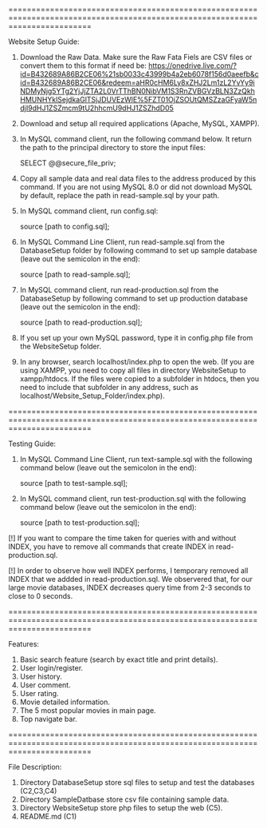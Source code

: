 ==============================================================================================================================

Website Setup Guide:

1. Download the Raw Data. Make sure the Raw Fata Fiels are CSV files or convert them to this format if need be:
    https://onedrive.live.com/?id=B432689A86B2CE06%21sb0033c43999b4a2eb6078f156d0aeefb&cid=B432689A86B2CE06&redeem=aHR0cHM6Ly8xZHJ2Lm1zL2YvYy9iNDMyNjg5YTg2YjJjZTA2L0VrTThBN0NibVM1S3RnZVBGVzBLN3ZzQkhHMUNHYklSejdkaGlTSjJDUVEzWlE%5FZT01OjZSOUtQMSZzaGFyaW5ndjI9dHJ1ZSZmcm9tU2hhcmU9dHJ1ZSZhdD05

2. Download and setup all required applications (Apache, MySQL, XAMPP).
   
3. In MySQL command client, run the following command below. It return the path to the principal directory to store the input files:

    SELECT @@secure_file_priv;

4. Copy all sample data and real data files to the address produced by this command. If you are not using MySQL 8.0 or did not download MySQL by default, replace the path in read-sample.sql by your path.

5. In MySQL command client, run config.sql:

    source [path to config.sql];

7. In MySQL Command Line Client, run read-sample.sql from the DatabaseSetup folder by following command to set up sample database (leave out the semicolon in the end):

    source [path to read-sample.sql];

8.  In MySQL command client, run read-production.sql from the DatabaseSetup by following command to set up production database (leave out the semicolon in the end):

    source [path to read-production.sql];

9. If you set up your own MySQL password, type it in config.php file from the WebsiteSetup folder.

10. In any browser, search localhost/index.php to open the web. (If you are using XAMPP, you need to copy all files in directory WebsiteSetup to xampp/htdocs. If the files were copied to a subfolder in htdocs, then you need to include that subfolder in any address, such as localhost/Website_Setup_Folder/index.php).

==============================================================================================================================

Testing Guide:

1. In MySQL Command Line Client, run text-sample.sql with the following command below (leave out the semicolon in the end):

    source [path to test-sample.sql];

2.  In MySQL command client, run test-production.sql with the following command below (leave out the semicolon in the end):

    source [path to test-production.sql];

[!] If you want to compare the time taken for queries with and without INDEX, you have to remove all commands that create INDEX in read-production.sql.

[!] In order to observe how well INDEX performs, I temporary removed all INDEX that we addded in read-production.sql. We observered that, for our large movie databases, INDEX decreases query time from 2-3 seconds to close to 0 seconds.

==============================================================================================================================

Features:

1. Basic search feature (search by exact title and print details).
2. User login/register.
3. User history.
4. User comment.
5. User rating.
6. Movie detailed information.
7. The 5 most popular movies in main page.
8. Top navigate bar.

==============================================================================================================================

File Description:

1. Directory DatabaseSetup store sql files to setup and test the databases (C2,C3,C4)
2. Directory SampleDatbase store csv file containing sample data.
3. Directory WebsiteSetup store php files to setup the web (C5).
4. README.md (C1)
